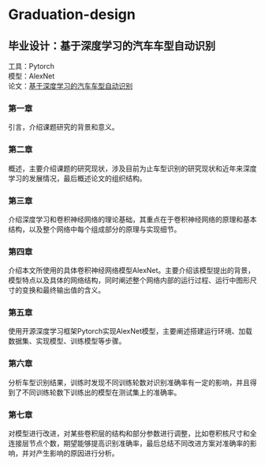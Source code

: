 # Graduation-design

## 毕业设计：基于深度学习的汽车车型自动识别

工具：Pytorch <br>
模型：AlexNet <br>
论文：[基于深度学习的汽车车型自动识别](./论文/01-论文.pdf)


### 第一章 
引言，介绍课题研究的背景和意义。 
### 第二章 
概述，主要介绍课题的研究现状，涉及目前为止车型识别的研究现状和近年来深度学习的发展情况，最后概述论文的组织结构。 
### 第三章
介绍深度学习和卷积神经网络的理论基础，其重点在于卷积神经网络的原理和基本结构，以及整个网络中每个组成部分的原理与实现细节。 
### 第四章
介绍本文所使用的具体卷积神经网络模型AlexNet。主要介绍该模型提出的背景，模型特点以及具体的网络结构，同时阐述整个网络内部的运行过程、运行中图形尺寸的变换和最终输出值的含义。 
### 第五章
使用开源深度学习框架Pytorch实现AlexNet模型，主要阐述搭建运行环境、加载数据集、实现模型、训练模型等步骤。 
### 第六章
分析车型识别结果，训练时发现不同训练轮数对识别准确率有一定的影响，并且得到了不同训练轮数下训练出的模型在测试集上的准确率。 
### 第七章
对模型进行改进，对某些卷积层的结构和部分参数进行调整，比如卷积核尺寸和全连接层节点个数，期望能够提高识别准确率，最后总结不同改进方案对准确率的影响，并对产生影响的原因进行分析。



